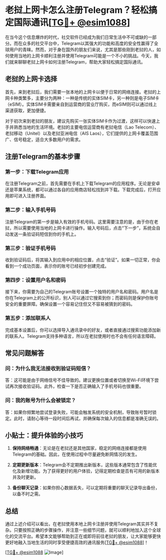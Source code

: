 # 老挝上网卡怎么注册Telegram？轻松搞定国际通讯[[TG💪+ @esim1088](https://t.me/s/esim1088)]

在当今这个信息爆炸的时代，社交软件已经成为我们日常生活中不可或缺的一部分。而在众多的社交平台中，Telegram以其强大的功能和高度的安全性赢得了全球用户的青睐。然而，对于身在国外的朋友们来说，尤其是那些刚到老挝的人，如何使用当地的上网卡顺利注册并使用Telegram可能是一个不小的挑战。今天，我们就来聊聊老挝上网卡如何注册Telegram，帮助大家轻松搞定国际通讯。

## 老挝的上网卡选择

首先，来到老挝后，我们需要一张本地的上网卡以便于日常的网络连接。老挝的上网卡种类繁多，主要分为两种：一种是传统的实体SIM卡，另一种则是电子SIM卡（eSIM）。实体SIM卡需要亲自到运营商的营业厅购买，而eSIM则可以通过线上渠道获取，更加便捷。

对于初次来到老挝的朋友，建议先购买一张实体SIM卡作为过渡，这样可以快速上手并熟悉当地的生活环境。老挝的主要电信运营商有老挝电信（Lao Telecom）、老挝移动（Unitel）以及老挝亚洲电信（AIS Laos），它们提供的上网卡覆盖范围广、信号稳定，适合大多数用户的需求。

## 注册Telegram的基本步骤

### 第一步：下载Telegram应用

在注册Telegram之前，首先需要在手机上下载Telegram的应用程序。无论是安卓还是苹果系统，都可以通过各自的应用商店轻松找到并下载。下载完成后，打开应用即可进入注册界面。

### 第二步：输入手机号码

注册Telegram的第一步是输入有效的手机号码。这里需要注意的是，由于你在老挝，所以需要使用当地的上网卡进行操作。输入号码后，点击“下一步”，系统会自动发送一条验证码短信到你的手机上。

### 第三步：验证手机号码

收到验证码后，将其输入到应用中的相应位置，点击“验证”。如果一切正常，你会看到一个成功页面，表示你的账号已经初步创建完成。

### 第四步：设置用户名和密码

接下来，你需要为自己的Telegram账号设置一个独特的用户名和密码。用户名是你在Telegram上的公开标识，别人可以通过它搜索到你；而密码则是保护你账号安全的重要屏障。确保设置一个容易记住但又不容易被猜到的密码。

### 第五步：添加联系人

完成基本设置后，你可以选择导入通讯录中的好友，或者直接通过搜索功能添加新的联系人。Telegram支持多种语言，所以在老挝使用时也不会有任何语言障碍。

## 常见问题解答

### 问：为什么我无法接收到验证码短信？

答：这可能是由于网络信号不佳导致的。建议更换位置或者切换至Wi-Fi环境下尝试再次接收验证码。此外，检查一下是否正确输入了手机号码也很重要。

### 问：我的账号为什么会被锁定？

答：如果你频繁地尝试登录失败，可能会触发系统的安全机制，导致账号暂时锁定。此时，请耐心等待一段时间后再试，并确保每次输入的信息都是准确无误的。

## 小贴士：提升体验的小技巧

1. **保持网络畅通**：无论是在老挝还是其他国家，稳定的网络连接都是使用Telegram的基础。因此，在使用过程中尽量避免断网情况的发生。
   
2. **定期更新版本**：Telegram会不定期推出新版本，这些版本通常包含了性能优化及新增功能。为了获得更好的用户体验，记得定期检查是否有可用的新版本并及时更新。

3. **备份聊天记录**：如果你担心数据丢失，可以定期将重要的聊天记录导出备份，以备不时之需。

## 总结

通过上述介绍可以看出，在老挝使用本地上网卡注册并使用Telegram其实并不复杂。只要按照正确的步骤操作，并注意一些细节问题，就可以顺利地加入这个全球化的交流平台。希望本文能够帮助到正在或即将前往老挝的朋友，让大家能够更快更好地融入当地生活的同时享受便捷高效的通讯服务[[TG💪+ @esim1088](https://t.me/s/esim1088)]！

[[TG💪+ @esim1088](https://t.me/s/esim1088) ![Image](https://i.postimg.cc/4NQfJmqS/Snipaste-2025-05-13-00-14-12.png)]